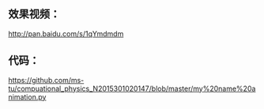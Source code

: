 ## 效果视频：
http://pan.baidu.com/s/1qYmdmdm
## 代码：
https://github.com/ms-tu/compuational_physics_N2015301020147/blob/master/my%20name%20animation.py
